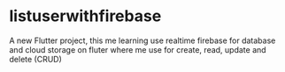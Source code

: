 # listuserwithfirebase

A new Flutter project, this me learning use realtime firebase for database and cloud storage on fluter where me use for create, read, update and delete (CRUD)
